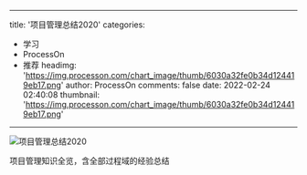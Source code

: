 
---
title: '项目管理总结2020'
categories: 
 - 学习
 - ProcessOn
 - 推荐
headimg: 'https://img.processon.com/chart_image/thumb/6030a32fe0b34d124419eb17.png'
author: ProcessOn
comments: false
date: 2022-02-24 02:40:08
thumbnail: 'https://img.processon.com/chart_image/thumb/6030a32fe0b34d124419eb17.png'
---

<div>   
<img class="thumb" alt="项目管理总结2020" src="https://img.processon.com/chart_image/thumb/6030a32fe0b34d124419eb17.png" referrerpolicy="no-referrer">
<p>项目管理知识全览，含全部过程域的经验总结</p>  
</div>
            